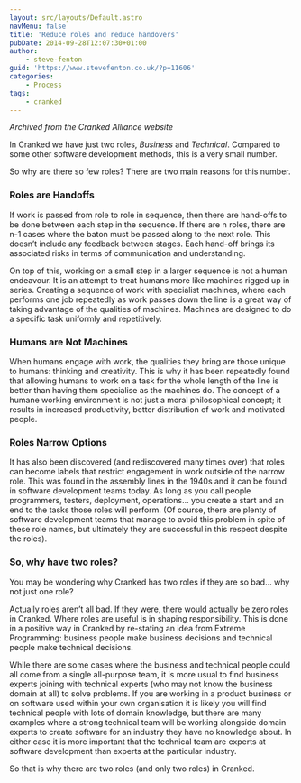 ```yaml
---
layout: src/layouts/Default.astro
navMenu: false
title: 'Reduce roles and reduce handovers'
pubDate: 2014-09-28T12:07:30+01:00
author:
    - steve-fenton
guid: 'https://www.stevefenton.co.uk/?p=11606'
categories:
    - Process
tags:
    - cranked
---
```


*Archived from the Cranked Alliance website*

In Cranked we have just two roles, *Business* and *Technical*. Compared to some other software development methods, this is a very small number.

So why are there so few roles? There are two main reasons for this number.

### Roles are Handoffs

If work is passed from role to role in sequence, then there are hand-offs to be done between each step in the sequence. If there are n roles, there are n-1 cases where the baton must be passed along to the next role. This doesn’t include any feedback between stages. Each hand-off brings its associated risks in terms of communication and understanding.

On top of this, working on a small step in a larger sequence is not a human endeavour. It is an attempt to treat humans more like machines rigged up in series. Creating a sequence of work with specialist machines, where each performs one job repeatedly as work passes down the line is a great way of taking advantage of the qualities of machines. Machines are designed to do a specific task uniformly and repetitively.

### Humans are Not Machines

When humans engage with work, the qualities they bring are those unique to humans: thinking and creativity. This is why it has been repeatedly found that allowing humans to work on a task for the whole length of the line is better than having them specialise as the machines do. The concept of a humane working environment is not just a moral philosophical concept; it results in increased productivity, better distribution of work and motivated people.

### Roles Narrow Options

It has also been discovered (and rediscovered many times over) that roles can become labels that restrict engagement in work outside of the narrow role. This was found in the assembly lines in the 1940s and it can be found in software development teams today. As long as you call people programmers, testers, deployment, operations… you create a start and an end to the tasks those roles will perform. (Of course, there are plenty of software development teams that manage to avoid this problem in spite of these role names, but ultimately they are successful in this respect despite the roles).

### So, why have two roles?

You may be wondering why Cranked has two roles if they are so bad… why not just one role?

Actually roles aren’t all bad. If they were, there would actually be zero roles in Cranked. Where roles are useful is in shaping responsibility. This is done in a positive way in Cranked by re-stating an idea from Extreme Programming: business people make business decisions and technical people make technical decisions.

While there are some cases where the business and technical people could all come from a single all-purpose team, it is more usual to find business experts joining with technical experts (who may not know the business domain at all) to solve problems. If you are working in a product business or on software used within your own organisation it is likely you will find technical people with lots of domain knowledge, but there are many examples where a strong technical team will be working alongside domain experts to create software for an industry they have no knowledge about. In either case it is more important that the technical team are experts at software development than experts at the particular industry.

So that is why there are two roles (and only two roles) in Cranked.